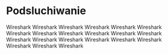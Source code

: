 
# Podsluchiwanie
  
Wireshark Wireshark Wireshark Wireshark Wireshark Wireshark   
Wireshark Wireshark Wireshark Wireshark Wireshark Wireshark   
Wireshark Wireshark Wireshark Wireshark Wireshark Wireshark   
Wireshark Wireshark Wireshark   
